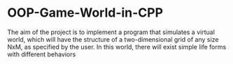 # OOP-Game-World-in-CPP
The aim of the project is to implement a program that simulates a virtual world, which will have the structure of a two-dimensional grid of any size NxM, as specified by the user. In this world, there will exist simple life forms with different behaviors
